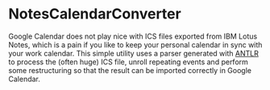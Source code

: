 # NotesCalendarConverter
Google Calendar does not play nice with ICS files exported from IBM Lotus Notes, which is a pain if you like to keep your personal calendar in sync with your work calendar. This simple utility uses a parser generated with [ANTLR](www.antlr.org) to process the (often huge) ICS file, unroll repeating events and perform some restructuring so that the result can be imported correctly in Google Calendar.
